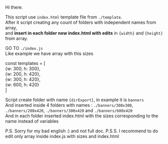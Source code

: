 Hi there.

This script use <code>index.html</code> template file from <code>./template</code>. <br />
After it script creating any count of folders with independent names from array, <br />
and <strong>insert in each folder new index.html with edits</strong> in <code>{width}</code> and <code>{height}</code> from array.<br />

GO TO <code>./index.js</code> <br />
Like example we have array with this sizes<br />

const templates = [ <br />
    {w: 300, h: 300}, <br />
    {w: 200, h: 420}, <br />
    {w: 300, h: 420}, <br />
    {w: 600, h: 420} <br />
]

Script create folder with name <code>{dirExport}</code>, in example it is <code>banners</code> <br />
And inserted inside 4 folders with names : <code>./banners/300x300</code>, <code>./banners/200x420</code>, <code>./banners/300x420</code> and <code>./banners/600x420</code> <br />
And in each folder inserted index.html with the sizes corresponding to the name instead of variables

P.S. Sorry for my bad english :) and not full doc.
P.S.S. I recommend to do edit only array inside index.js with sizes and  index.html
